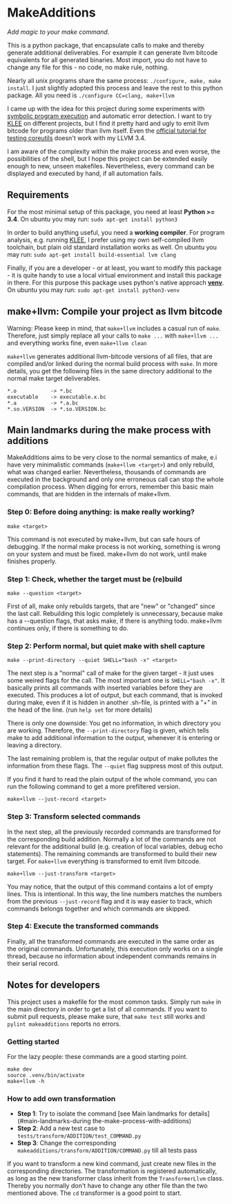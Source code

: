 # MakeAdditions

*Add magic to your make command.*

This is a python package, that encapsulate calls to make and thereby generate additional deliverables. For example it can generate llvm bitcode equivalents for all generated binaries. Most import, you do not have to change any file for this - no code, no make rule, nothing.

Nearly all unix programs share the same process: `./configure, make, make install`. I just slightly adopted this process and leave the rest to this python package. All you need is `./configure CC=clang, make+llvm`

I came up with the idea for this project during some experiments with [symbolic program execution](https://en.wikipedia.org/wiki/Symbolic_execution) and automatic error detection. I want to try [KLEE](https://klee.github.io/) on different projects, but I find it pretty hard and ugly to emit llvm bitcode for programs older than llvm itself. Even the [official tutorial for testing coreutils](https://klee.github.io/tutorials/testing-coreutils/) doesn't work with my LLVM 3.4.

I am aware of the complexity within the make process and even worse, the possibilities of the shell, but I hope this project can be extended easily enough to new, unseen makefiles. Nevertheless, every command can be displayed and executed by hand, if all automation fails.

## Requirements

For the most minimal setup of this package, you need at least **Python >= 3.4**.
On ubuntu you may run: `sudo apt-get install python3`

In order to build anything useful, you need a **working compiler**. For program analysis, e.g. running [KLEE](https://klee.github.io/), I prefer using my own self-compiled llvm toolchain, but plain old standard installation works as well. On ubuntu you may run: `sudo apt-get install build-essential lvm clang`

Finally, if you are a developer - or at least, you want to modify this package - it is quite handy to use a local virtual environment and install this package in there. For this purpose this package uses python's native approach [**venv**](https://docs.python.org/dev/library/venv.html). On ubuntu you may run: `sudo apt-get install python3-venv`

## make+llvm: Compile your project as llvm bitcode

Warning: Please keep in mind, that `make+llvm` includes a casual run of `make`. Therefore, just simply replace all your calls to `make ...` with `make+llvm ...` and everything works fine, even `make+llvm clean`

`make+llvm` generates additional llvm-bitcode versions of all files, that are compiled and/or linked during the normal build process with `make`. In more details, you get the following files in the same directory additional to the normal make target deliverables.

```
*.o           -> *.bc
executable    -> executable.x.bc
*.a           -> *.a.bc
*.so.VERSION  -> *.so.VERSION.bc
```

## Main landmarks during the make process with additions

MakeAdditions aims to be very close to the normal semantics of make, e.i have very minimalistic commands (`make+llvm <target>`) and only rebuild, what was changed earlier. Nevertheless, thousands of commands are executed in the background and only one erroneous call can stop the whole compilation process. When digging for errors, remember this basic main commands, that are hidden in the internals of make+llvm.

### Step 0: Before doing anything: is make really working?
```
make <target>
```

This command is not executed by make+llvm, but can safe hours of debugging. If the normal make process is not working, something is wrong on your system and must be fixed. make+llvm do not work, until make finishes properly.

### Step 1: Check, whether the target must be (re)build
```
make --question <target>
```

First of all, make only rebuilds targets, that are "new" or "changed" since the last call. Rebuilding this logic completely is unnecessary, because make has a --question flags, that asks make, if there is anything todo. make+llvm continues only, if there is something to do.

### Step 2: Perform normal, but quiet make with shell capture
```
make --print-directory --quiet SHELL="bash -x" <target>
```

The next step is a "normal" call of make for the given target - it just uses some weired flags for the call. The most important one is `SHELL="bash -x"`. It basically prints all commands with inserted variables before they are executed. This produces a lot of output, but each command, that is invoked during make, even if it is hidden in another .sh-file, is printed with a "+" in the head of the line. (run `help set` for more details)

There is only one downside: You get no information, in which directory you are working. Therefore, the `--print-directory` flag is given, which tells make to add additional information to the output, whenever it is entering or leaving a directory.

The last remaining problem is, that the regular output of make pollutes the information from these flags. The `--quiet` flag suppress most of this output.

If you find it hard to read the plain output of the whole command, you can run the following command to get a more prefiltered version.

```
make+llvm --just-record <target>
```

### Step 3: Transform selected commands

In the next step, all the previously recorded commands are transformed for the corresponding build addition. Normally a lot of the commands are not relevant for the additional build (e.g. creation of local variables, debug echo statements). The remaining commands are transformed to build their new target. For `make+llvm` everything is transformed to emit llvm bitcode.

```
make+llvm --just-transform <target>
```

You may notice, that the output of this command contains a lot of empty lines. This is intentional. In this way, the line numbers matches the numbers from the previous `--just-record` flag and it is way easier to track, which commands belongs together and which commands are skipped.

### Step 4: Execute the transformed commands

Finally, all the transformed commands are executed in the same order as the original commands. Unfortunately, this execution only works on a single thread, because no information about independent commands remains in their serial record.

## Notes for developers

This project uses a makefile for the most common tasks. Simply run `make` in the main directory in order to get a list of all commands. If you want to submit pull requests, please make sure, that `make test` still works and `pylint makeadditions` reports no errors.

### Getting started
For the lazy people: these commands are a good starting point.

```
make dev
source .venv/bin/activate
make+llvm -h
```

### How to add own transformation

* **Step 1**: Try to isolate the command [see Main landmarks for details](#main-landmarks-during the-make-process-with-additions)
* **Step 2**: Add a new test case to `tests/transform/ADDITION/test_COMMAND.py`
* **Step 3**: Change the corresponding `makeadditions/transform/ADDITION/COMMAND.py` till all tests pass

If you want to transform a new kind command, just create new files in the corresponding directories. The transformation is registered automatically, as long as the new transformer class inherit from the `TransformerLlvm` class. Thereby you normally don't have to change any other file than the two mentioned above. The `cd` transformer is a good point to start.
